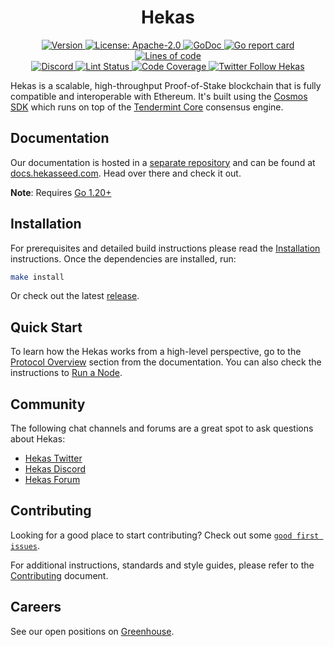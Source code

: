 <!--
parent:
  order: false
-->

<div align="center">
  <h1> Hekas </h1>
</div>

<div align="center">
  <a href="https://github.com/hekas-network/hekas/releases/latest">
    <img alt="Version" src="https://img.shields.io/github/tag/tharsis/hekas.svg" />
  </a>
  <a href="https://github.com/hekas-network/hekas/blob/main/LICENSE">
    <img alt="License: Apache-2.0" src="https://img.shields.io/github/license/tharsis/hekas.svg" />
  </a>
  <a href="https://pkg.go.dev/github.com/hekas-network/hekas">
    <img alt="GoDoc" src="https://godoc.org/github.com/hekas-network/hekas?status.svg" />
  </a>
  <a href="https://goreportcard.com/report/github.com/hekas-network/hekas">
    <img alt="Go report card" src="https://goreportcard.com/badge/github.com/hekas-network/hekas"/>
  </a>
  <a href="https://bestpractices.coreinfrastructure.org/projects/5018">
    <img alt="Lines of code" src="https://img.shields.io/tokei/lines/github/tharsis/hekas">
  </a>
</div>
<div align="center">
  <a href="https://discord.gg/hekas">
    <img alt="Discord" src="https://img.shields.io/discord/809048090249134080.svg" />
  </a>
  <a href="https://github.com/hekas-network/hekas/actions?query=branch%3Amain+workflow%3ALint">
    <img alt="Lint Status" src="https://github.com/hekas-network/hekas/actions/workflows/lint.yml/badge.svg?branch=main" />
  </a>
  <a href="https://codecov.io/gh/hekas/hekas">
    <img alt="Code Coverage" src="https://codecov.io/gh/hekas/hekas/branch/main/graph/badge.svg" />
  </a>
  <a href="https://twitter.com/HekasOrg">
    <img alt="Twitter Follow Hekas" src="https://img.shields.io/twitter/follow/HekasOrg"/>
  </a>
</div>

Hekas is a scalable, high-throughput Proof-of-Stake blockchain
that is fully compatible and interoperable with Ethereum.
It's built using the [Cosmos SDK](https://github.com/cosmos/cosmos-sdk/)
which runs on top of the [Tendermint Core](https://github.com/tendermint/tendermint) consensus engine.

## Documentation

Our documentation is hosted in a [separate repository](https://github.com/hekas-network/docs) and can be found at [docs.hekasseed.com](https://docs.hekasseed.com).
Head over there and check it out.

**Note**: Requires [Go 1.20+](https://golang.org/dl/)

## Installation

For prerequisites and detailed build instructions
please read the [Installation](https://docs.hekasseed.com/protocol/hekas-cli) instructions.
Once the dependencies are installed, run:

```bash
make install
```

Or check out the latest [release](https://github.com/hekas-network/hekas/releases).

## Quick Start

To learn how the Hekas works from a high-level perspective,
go to the [Protocol Overview](https://docs.hekasseed.com/protocol) section from the documentation.
You can also check the instructions to [Run a Node](https://docs.hekasseed.com/protocol/hekas-cli#run-an-hekas-node).

## Community

The following chat channels and forums are a great spot to ask questions about Hekas:

- [Hekas Twitter](https://twitter.com/HekasOrg)
- [Hekas Discord](https://discord.gg/hekas)
- [Hekas Forum](https://commonwealth.im/hekas)

## Contributing

Looking for a good place to start contributing?
Check out some
[`good first issues`](https://github.com/hekas-network/hekas/issues?q=is%3Aopen+is%3Aissue+label%3A%22good+first+issue%22).

For additional instructions, standards and style guides, please refer to the [Contributing](./CONTRIBUTING.md) document.

## Careers

See our open positions on [Greenhouse](https://boards.eu.greenhouse.io/hekas).
